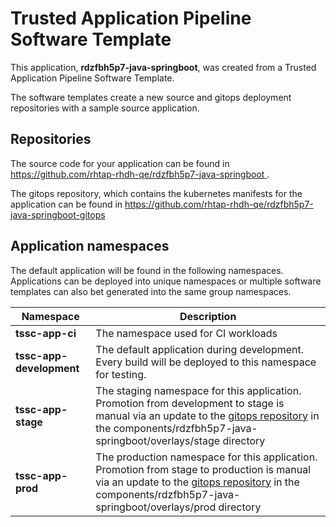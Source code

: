 # Trusted Application Pipeline Software Template

This application, **rdzfbh5p7-java-springboot**, was created from a Trusted Application Pipeline Software Template.

The software templates create a new source and gitops deployment repositories with a sample source application. 

## Repositories

The source code for your application can be found in [https://github.com/rhtap-rhdh-qe/rdzfbh5p7-java-springboot ](https://github.com/rhtap-rhdh-qe/rdzfbh5p7-java-springboot ).
 
The gitops repository, which contains the kubernetes manifests for the application can be found in 
[https://github.com/rhtap-rhdh-qe/rdzfbh5p7-java-springboot-gitops ](https://github.com/rhtap-rhdh-qe/rdzfbh5p7-java-springboot-gitops ) 

## Application namespaces 

The default application will be found in the following namespaces. Applications can be deployed into unique namespaces or multiple software templates can also bet generated into the same group namespaces.  

|  Namespace   |  Description   |  
| -------- | -------- |
| **tssc-app-ci** | The namespace used for CI workloads |
| **tssc-app-development** | The default application during development. Every build will be deployed to this namespace for testing. |
| **tssc-app-stage** | The staging namespace for this application. Promotion from development to stage is manual via an update to the [gitops repository](https://github.com/rhtap-rhdh-qe/rdzfbh5p7-java-springboot-gitops ) in the components/rdzfbh5p7-java-springboot/overlays/stage directory |
| **tssc-app-prod** | The production namespace for this application. Promotion from stage to production is manual via an update to the [gitops repository](https://github.com/rhtap-rhdh-qe/rdzfbh5p7-java-springboot-gitops ) in the components/rdzfbh5p7-java-springboot/overlays/prod directory |